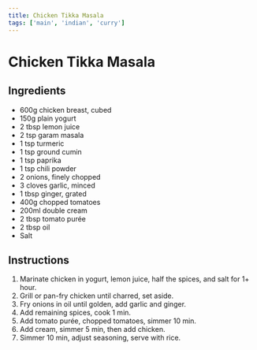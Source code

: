 ```yaml
---
title: Chicken Tikka Masala
tags: ['main', 'indian', 'curry']
---
```


# Chicken Tikka Masala

## Ingredients
- 600g chicken breast, cubed
- 150g plain yogurt
- 2 tbsp lemon juice
- 2 tsp garam masala
- 1 tsp turmeric
- 1 tsp ground cumin
- 1 tsp paprika
- 1 tsp chili powder
- 2 onions, finely chopped
- 3 cloves garlic, minced
- 1 tbsp ginger, grated
- 400g chopped tomatoes
- 200ml double cream
- 2 tbsp tomato purée
- 2 tbsp oil
- Salt

## Instructions
1. Marinate chicken in yogurt, lemon juice, half the spices, and salt for 1+ hour.
2. Grill or pan-fry chicken until charred, set aside.
3. Fry onions in oil until golden, add garlic and ginger.
4. Add remaining spices, cook 1 min.
5. Add tomato purée, chopped tomatoes, simmer 10 min.
6. Add cream, simmer 5 min, then add chicken.
7. Simmer 10 min, adjust seasoning, serve with rice. 